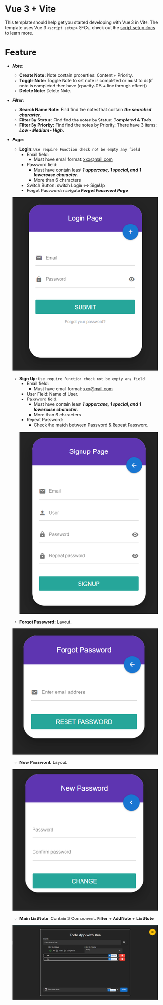 # Vue 3 + Vite

This template should help get you started developing with Vue 3 in Vite. The template uses Vue 3 `<script setup>` SFCs, check out the [script setup docs](https://v3.vuejs.org/api/sfc-script-setup.html#sfc-script-setup) to learn more.





# **Feature**

- ***Note***: 
  - **Create Note:** Note contain properties: Content + Priority.
  - **Toggle Note:** Toggle Note to set note is completed or must to do(if note is completed then have (opacity-0.5 + line through effect)).
  - **Delete Note:** Delete Note.
  
- ***Filter***: 
  - **Search Name Note:** Find find the notes that contain ***the searched character.*** 
  - **Filter By Status:** Find find the notes by Status: ***Completed & Todo.***
  - **Filter By Priority:** Find find the notes by Priority: There have 3 items: ***Low - Medium - High.***
  
- ***Page***: 
  - **Login:** `Use require Function check not be empty any field`
    - Email field: 
      - Must have email format: xxx@mail.com
    - Password field:       
      - Must have contain least ***1 uppercase, 1 special, and 1 lowercase character.***
      - More than 6 characters
    - Switch Button: switch Login <=> SignUp
    - Forgot Password: navigate ***Forgot Password Page***
  
  <p align="center"><img src="./assets/img/login.png" title="NoteApp"/></p>

  - **Sign Up:** `Use require Function check not be empty any field`
    - Email field: 
      - Must have email format: xxx@mail.com
    - User Field: Name of User.
    - Password field:       
      - Must have contain least ***1 uppercase, 1 special, and 1 lowercase character.***
      - More than 6 characters.
    - Repeat Password: 
      - Check the match between Password & Repeat Password.
    <p align="center"><img src="./assets/img/signup.png" title="NoteApp"/></p>
  - **Forgot Password:** Layout.
  <p align="center"><img src="./assets/img/forgot.png" title="NoteApp"/></p>

  - **New Password:** Layout.


  <p align="center"><img src="./assets/img/new.png" title="NoteApp"/></p>


  - **Main ListNote:** Contain 3 Component: **Filter** + **AddNote** + **ListNote**


  <p align="center"><img src="./assets/img/todolist.png" title="NoteApp"/></p>
  
